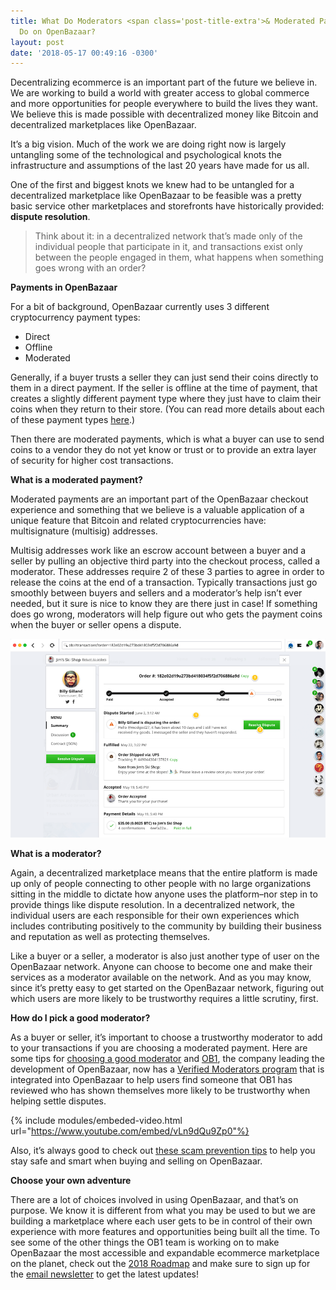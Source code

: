 ```yaml
---
title: What Do Moderators <span class='post-title-extra'>& Moderated Payments</span>
  Do on OpenBazaar?
layout: post
date: '2018-05-17 00:49:16 -0300'
---
```


Decentralizing ecommerce is an important part of the future we believe in. We are working to build a world with greater access to global commerce and more opportunities for people everywhere to build the lives they want. We believe this is made possible with decentralized money like Bitcoin and decentralized marketplaces like OpenBazaar.

It’s a big vision. Much of the work we are doing right now is largely untangling some of the technological and psychological knots the infrastructure and assumptions of the last 20 years have made for us all.

One of the first and biggest knots we knew had to be untangled for a decentralized marketplace like OpenBazaar to be feasible was a pretty basic service other marketplaces and storefronts have historically provided: **dispute resolution**.

> Think about it: in a decentralized network that’s made only of the individual people that participate in it, and transactions exist only between the people engaged in them, what happens when something goes wrong with an order?

**Payments in OpenBazaar**

For a bit of background, OpenBazaar currently uses 3 different cryptocurrency payment types:

- Direct
- Offline
- Moderated

Generally, if a buyer trusts a seller they can just send their coins directly to them in a direct payment. If the seller is offline at the time of payment, that creates a slightly different payment type where they just have to claim their coins when they return to their store. (You can read more details about each of these payment types [here](https://openbazaar.zendesk.com/hc/en-us/articles/360000303371-What-are-the-different-payment-types-in-OpenBazaar-).)

Then there are moderated payments, which is what a buyer can use to send coins to a vendor they do not yet know or trust or to provide an extra layer of security for higher cost transactions.

**What is a moderated payment?**

Moderated payments are an important part of the OpenBazaar checkout experience and something that we believe is a valuable application of a unique feature that Bitcoin and related cryptocurrencies have: multisignature (multisig) addresses.

Multisig addresses work like an escrow account between a buyer and a seller by pulling an objective third party into the checkout process, called a moderator. These addresses require 2 of these 3 parties to agree in order to release the coins at the end of a transaction. Typically transactions just go smoothly between buyers and sellers and a moderator’s help isn’t ever needed, but it sure is nice to know they are there just in case! If something does go wrong, moderators will help figure out who gets the payment coins when the buyer or seller opens a dispute.

![Moderated payment](moderated.png)

**What is a moderator?**

Again, a decentralized marketplace means that the entire platform is made up only of people connecting to other people with no large organizations sitting in the middle to dictate how anyone uses the platform–nor step in to provide things like dispute resolution. In a decentralized network, the individual users are each responsible for their own experiences which includes contributing positively to the community by building their business and reputation as well as protecting themselves.

Like a buyer or a seller, a moderator is also just another type of user on the OpenBazaar network. Anyone can choose to become one and make their services as a moderator available on the network. And as you may know, since it’s pretty easy to get started on the OpenBazaar network, figuring out which users are more likely to be trustworthy requires a little scrutiny, first.

**How do I pick a good moderator?**

As a buyer or seller, it’s important to choose a trustworthy moderator to add to your transactions if you are choosing a moderated payment. Here are some tips for [choosing a good moderator](https://www.openbazaar.org/blog/how-to-choose-a-good-moderator-on-openbazaar/) and [OB1](https://ob1.io/), the company leading the development of OpenBazaar, now has a [Verified Moderators program](https://ob1.io/verified-moderators.html) that is integrated into OpenBazaar to help users find someone that OB1 has reviewed who has shown themselves more likely to be trustworthy when helping settle disputes.

{% include modules/embeded-video.html url="https://www.youtube.com/embed/vLn9dQu9Zp0"%}

Also, it’s always good to check out [these scam prevention tips](http://www.openbazaar.org/scam-prevention/) to help you stay safe and smart when buying and selling on OpenBazaar.

**Choose your own adventure**

There are a lot of choices involved in using OpenBazaar, and that’s on purpose. We know it is different from what you may be used to but we are building a marketplace where each user gets to be in control of their own experience with more features and opportunities being built all the time. To see some of the other things the OB1 team is working on to make OpenBazaar the most accessible and expandable ecommerce marketplace on the planet, check out the [2018 Roadmap](https://www.openbazaar.org/blog/openbazaar-2018-roadmap/) and make sure to sign up for the [email newsletter]({{site.baseurl}}/newsletter/) to get the latest updates!